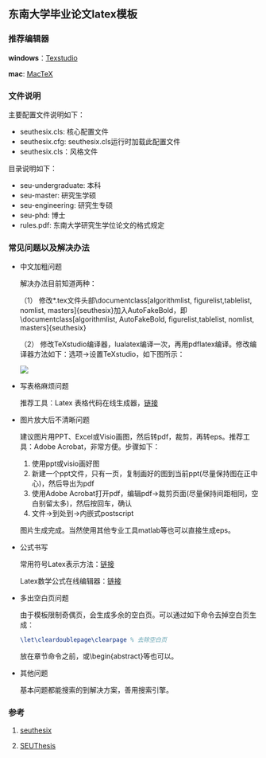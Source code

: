 ## 东南大学毕业论文latex模板

### 推荐编辑器

**windows**：[Texstudio](https://sourceforge.net/projects/texstudio/)

**mac**: [MacTeX](https://www.tug.org/mactex/)

### 文件说明

主要配置文件说明如下：

* seuthesix.cls: 核心配置文件
* seuthesix.cfg: seuthesix.cls运行时加载此配置文件
* seuthesix.cls：风格文件

目录说明如下：

* seu-undergraduate: 本科
* seu-master: 研究生学硕
* seu-engineering: 研究生专硕
* seu-phd: 博士
* rules.pdf: 东南大学研究生学位论文的格式规定 

### 常见问题以及解决办法

* 中文加粗问题

  解决办法目前知道两种：

  （1） 修改*.tex文件头部\documentclass[algorithmlist,  figurelist,tablelist, nomlist, masters]{seuthesix}加入AutoFakeBold，即\documentclass[algorithmlist, AutoFakeBold, figurelist,tablelist, nomlist, masters]{seuthesix}

  （2） 修改TeXstudio编译器，lualatex编译一次，再用pdflatex编译。修改编译器方法如下：选项->设置TeXstudio，如下图所示：

  ![](https://github.com/wen-fei/seu-thesis-latex-template/blob/master/img/TeXstudio_bold.png)


* 写表格麻烦问题

  推荐工具：Latex 表格代码在线生成器，[链接](https://www.tablesgenerator.com/)

* 图片放大后不清晰问题

  建议图片用PPT、Excel或Visio画图，然后转pdf，裁剪，再转eps。推荐工具：Adobe Acrobat，非常方便。步骤如下：

  1. 使用ppt或visio画好图
  2. 新建一个ppt文件，只有一页，复制画好的图到当前ppt(尽量保持图在正中心)，然后导出为pdf
  3. 使用Adobe Acrobat打开pdf，编辑pdf->裁剪页面(尽量保持间距相同，空白别留太多)，然后按回车，确认
  4. 文件->到处到->内嵌式postscript

  图片生成完成。当然使用其他专业工具matlab等也可以直接生成eps。

* 公式书写

  常用符号Latex表示方法：[链接](https://www.mohu.org/info/symbols/symbols.htm)

  Latex数学公式在线编辑器：[链接](https://www.codecogs.com/latex/eqneditor.php?lang=zh-cn)

* 多出空白页问题

  由于模板限制奇偶页，会生成多余的空白页。可以通过如下命令去掉空白页生成：

  ```latex
  \let\cleardoublepage\clearpage % 去除空白页
  ```

  放在章节命令之前，或\begin{abstract}等也可以。

* 其他问题

  基本问题都能搜索的到解决方案，善用搜索引擎。


### 参考

1. [seuthesix](https://github.com/zhimengfan1990/seuthesix)

2. [SEUThesis](https://github.com/JosanSun/SEUThesis)